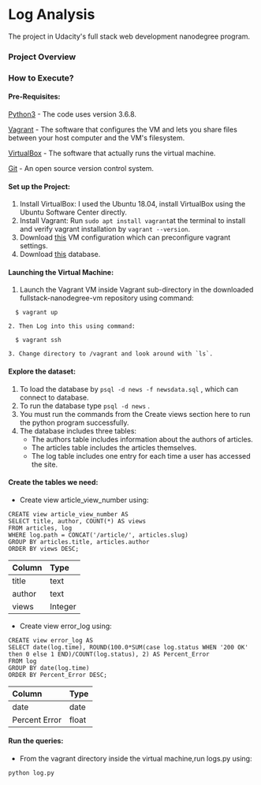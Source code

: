 # Log Analysis

The project in Udacity's full stack web development nanodegree program.

### Project Overview



### How to Execute?

#### Pre-Requisites:

[Python3](https://www.python.org/download/releases/3.0/) - The code uses version 3.6.8. 

[Vagrant](https://www.vagrantup.com/) - The software that configures the VM and lets you share files between your host computer and the VM's filesystem. 

[VirtualBox](https://www.virtualbox.org/) - The software that actually runs the virtual machine. 

[Git](https://git-scm.com/) - An open source version control system. 

#### Set up the Project:

1. Install VirtualBox:  I used the Ubuntu 18.04, install VirtualBox using the Ubuntu Software Center directly. 
2. Install Vagrant:  Run `sudo apt install vagrant`at the terminal to install and verify vagrant installation by `vagrant --version`. 
3. Download [this](https://d17h27t6h515a5.cloudfront.net/topher/2017/August/59822701_fsnd-virtual-machine/fsnd-virtual-machine.zip) VM configuration which can preconfigure vagrant settings. 
4. Download [this](https://d17h27t6h515a5.cloudfront.net/topher/2016/August/57b5f748_newsdata/newsdata.zip) database. 

#### Launching the Virtual Machine:

1. Launch the Vagrant VM inside Vagrant sub-directory in the downloaded fullstack-nanodegree-vm repository using command:

  ```
    $ vagrant up
  ```
    2. Then Log into this using command:

  ```
    $ vagrant ssh
  ```
    3. Change directory to /vagrant and look around with `ls`.

#### Explore the dataset:

1. To load the database by `psql -d news -f newsdata.sql` , which can connect to database. 
2. To run the database type `psql -d news` . 
3. You must run the commands from the Create views section here to run the python program successfully.
4. The database includes three tables:
     * The authors table includes information about the authors of articles.
     * The articles table includes the articles themselves.
     * The log table includes one entry for each time a user has accessed the site.

#### Create the tables we need:

- Create view article_view_number using:

```
CREATE view article_view_number AS
SELECT title, author, COUNT(*) AS views
FROM articles, log
WHERE log.path = CONCAT('/article/', articles.slug)
GROUP BY articles.title, articles.author
ORDER BY views DESC;
```

| Column | Type    |
| :----- | :------ |
| title  | text    |
| author | text    |
| views  | Integer |

- Create view error_log using: 

``` 
CREATE view error_log AS 
SELECT date(log.time), ROUND(100.0*SUM(case log.status WHEN '200 OK' then 0 else 1 END)/COUNT(log.status), 2) AS Percent_Error
FROM log
GROUP BY date(log.time)
ORDER BY Percent_Error DESC;
```

| Column        | Type  |
| :------------ | :---- |
| date          | date  |
| Percent Error | float |

#### Run the queries:

- From the vagrant directory inside the virtual machine,run logs.py using: 

```
python log.py
```

